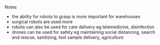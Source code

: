 Notes
- the ability for robots to grasp is more important for warehouses
- surgical robots are used more
- robots can also be used for care delivery eg telemedicine, disinfection  
- drones can be used for safety eg maintaining social distancing, search and rescue, sanitizing, test sample delivery, agriculture   
